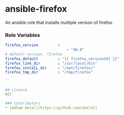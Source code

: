 ansible-firefox
===============

An ansible role that installs multiple version of firefox. 

### Role Variables
```yaml
firefox_version         : 
                            - "40.0"
# default version  firefox
firefox_default         : "{{ firefox_version[0] }}"
firefox_link_dir        : "/usr/local/bin"
firefox_instalL_dir     : "/opt/firefox/"
firefox_tmp_dir         : "/tmp/firefox"

``

## License
MIT

### Contributors
* [Adham Helal](https://github.com/ahelal)